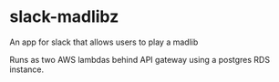 # slack-madlibz
An app for slack that allows users to play a madlib

Runs as two AWS lambdas behind API gateway using a postgres RDS instance.
